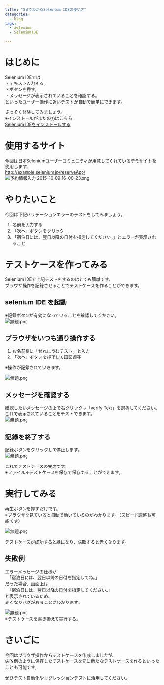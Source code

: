 ```yaml
---
title: "5分でわかるSelenium IDEの使い方"
categories:
  - blog
tags:
  - Selenium
  - SeleniumIDE

---
```


# はじめに  
Selenium IDEでは  
・テキスト入力する。  
・ボタンを押す。  
・メッセージが表示されていることを確認する。  
といったユーザー操作に近いテストが自動で簡単にできます。  
  
さっそく体験してみましょう。  
※インストールがまだの方はこちら  
[Selenium IDEをインストールする](http://qiita.com/naoqoo2/items/413dfa0aa01e9f294c53)  
  
# 使用するサイト  
今回は日本Seleniumユーザーコミュニティが用意してくれているデモサイトを使用します。  
http://example.selenium.jp/reserveApp/  
![予約情報入力 2015-10-09 16-00-23.png](/assets/images/20151009/56995b79-9e4a-8c17-7494-fbb8c2fd5c96.png)  
  
  
# やりたいこと  
今回は下記バリデーションエラーのテストをしてみましょう。  
  
1. 名前を入力する  
2. 「次へ」ボタンをクリック  
3. 「宿泊日には、翌日以降の日付を指定してください。」とエラーが表示されること  
  
# テストケースを作ってみる  
Selenium IDEで上記テストをするのはとても簡単です。  
ブラウザ操作を記録させることでテストケースを作ることができます。  
  
## selenium IDE を起動  
※記録ボタンが有効になっていることを確認してください。  
![無題.png](/assets/images/20151009/1eb2ae24-cc3a-29e3-dc7c-935358d3fa9d.png)  
  
## ブラウザをいつも通り操作する  
1. お名前欄に「せれにうむテスト」と入力  
2. 「次へ」ボタンを押下して画面遷移  
  
※操作が記録されていきます。  
  
  
![無題.png](/assets/images/20151009/71bfb435-b26e-17dd-1fa0-9bd97240deb9.png)  
  
  
## メッセージを確認する  
確認したいメッセージの上で右クリック→「verify Text」を選択してください。  
これで表示されていることをテストできます。  
![無題.png](/assets/images/20151009/44db9c0c-9d5e-3b76-c402-6975ba950476.png)  
  
## 記録を終了する  
記録ボタンをクリックして停止します。  
![無題.png](/assets/images/20151009/cec47cf6-4cb4-d9a3-aaeb-bf4e7b8e21c7.png)  
  
これでテストケースの完成です。  
※ファイル→テストケースを保存で保存することができます。  
  
# 実行してみる  
再生ボタンを押すだけです。  
※ブラウザを見ていると自動で動いているのがわかります。（スピード調整も可能です）  
  
![無題.png](/assets/images/20151009/682517fb-dae1-22fd-208a-e6085b808eb9.png)  
  
テストケースが成功すると緑になり、失敗すると赤くなります。  
  
## 失敗例  
エラーメッセージの仕様が  
　「宿泊日には、翌日以降の日付を指定してね。」  
だった場合、画面上は  
　「宿泊日には、翌日以降の日付を指定してください。」  
と表示されているため、  
赤くなりバグがあることがわかります。  
  
![無題.png](/assets/images/20151009/fb324adf-4a4e-0d6d-6e3a-d0ed84ab38c2.png)  
※テストケースを書き換えて実行する。  
  
  
# さいごに  
今回はブラウザ操作からテストケースを作成しましたが、  
失敗例のように保存したテストケースを元に新たなテストケースを作るといったことも可能です。  
  
ぜひテスト自動化やリグレッションテストに活用してください。  
